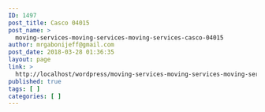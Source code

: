 ```yaml
---
ID: 1497
post_title: Casco 04015
post_name: >
  moving-services-moving-services-moving-services-casco-04015
author: mrgabonijeff@gmail.com
post_date: 2018-03-28 01:36:35
layout: page
link: >
  http://localhost/wordpress/moving-services-moving-services-moving-services-casco-04015/
published: true
tags: [ ]
categories: [ ]
---
```

